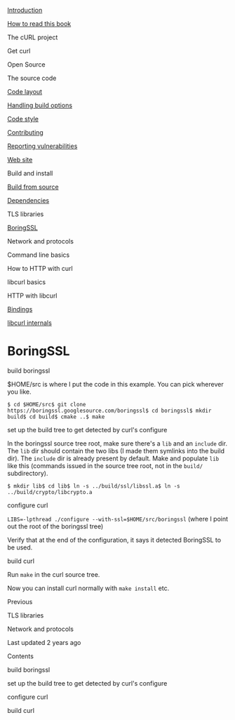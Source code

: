 <a href="../../../index.html" class="link-a079aa82--primary-53a25e66--logoLink-10d08504"></a>





<a href="../../../index.html" class="link-a079aa82--primary-53a25e66--logoLink-10d08504"></a>





<a href="../../../index.html" class="navButton-94f2579c--navButtonClickable-161b88ca"><span class="text-4505230f--UIH300-2063425d--textContentFamily-49a318e1--navButtonLabel-14a4968f">Introduction</span></a>

<a href="../../../how-to-read.html" class="navButton-94f2579c--navButtonClickable-161b88ca"><span class="text-4505230f--UIH300-2063425d--textContentFamily-49a318e1--navButtonLabel-14a4968f">How to read this book</span></a>

<span class="text-4505230f--UIH300-2063425d--textContentFamily-49a318e1--navButtonLabel-14a4968f">The cURL project</span>

<span class="text-4505230f--UIH300-2063425d--textContentFamily-49a318e1--navButtonLabel-14a4968f">Get curl</span>

<span class="text-4505230f--UIH300-2063425d--textContentFamily-49a318e1--navButtonLabel-14a4968f">Open Source</span>

<span class="text-4505230f--UIH300-2063425d--textContentFamily-49a318e1--navButtonLabel-14a4968f">The source code</span>

<a href="../../layout.html" class="navButton-94f2579c--pageItemWithChildrenNested-2c5d8183--navButtonClickable-161b88ca"><span class="text-4505230f--UIH300-2063425d--textContentFamily-49a318e1--navButtonLabel-14a4968f">Code layout</span></a>

<a href="../../options.html" class="navButton-94f2579c--pageItemWithChildrenNested-2c5d8183--navButtonClickable-161b88ca"><span class="text-4505230f--UIH300-2063425d--textContentFamily-49a318e1--navButtonLabel-14a4968f">Handling build options</span></a>

<a href="../../style.html" class="navButton-94f2579c--pageItemWithChildrenNested-2c5d8183--navButtonClickable-161b88ca"><span class="text-4505230f--UIH300-2063425d--textContentFamily-49a318e1--navButtonLabel-14a4968f">Code style</span></a>

<a href="../../contributing.html" class="navButton-94f2579c--pageItemWithChildrenNested-2c5d8183--navButtonClickable-161b88ca"><span class="text-4505230f--UIH300-2063425d--textContentFamily-49a318e1--navButtonLabel-14a4968f">Contributing</span></a>

<a href="../../reportvuln.html" class="navButton-94f2579c--pageItemWithChildrenNested-2c5d8183--navButtonClickable-161b88ca"><span class="text-4505230f--UIH300-2063425d--textContentFamily-49a318e1--navButtonLabel-14a4968f">Reporting vulnerabilities</span></a>

<a href="../../web.html" class="navButton-94f2579c--pageItemWithChildrenNested-2c5d8183--navButtonClickable-161b88ca"><span class="text-4505230f--UIH300-2063425d--textContentFamily-49a318e1--navButtonLabel-14a4968f">Web site</span></a>

<span class="text-4505230f--UIH300-2063425d--textContentFamily-49a318e1--navButtonLabel-14a4968f">Build and install</span>

<a href="../fromsource.html" class="navButton-94f2579c--pageItemWithChildrenNested-2c5d8183--navButtonClickable-161b88ca"><span class="text-4505230f--UIH300-2063425d--textContentFamily-49a318e1--navButtonLabel-14a4968f">Build from source</span></a>

<a href="../deps.html" class="navButton-94f2579c--pageItemWithChildrenNested-2c5d8183--navButtonClickable-161b88ca"><span class="text-4505230f--UIH300-2063425d--textContentFamily-49a318e1--navButtonLabel-14a4968f">Dependencies</span></a>

<span class="text-4505230f--UIH300-2063425d--textContentFamily-49a318e1--navButtonLabel-14a4968f">TLS libraries</span>

<a href="boringssl.html" class="navButton-94f2579c--pageItemWithChildrenNested-2c5d8183--navButtonClickable-161b88ca--navButtonOpened-6a88552e"><span class="text-4505230f--UIH300-2063425d--textContentFamily-49a318e1--navButtonLabel-14a4968f">BoringSSL</span></a>

<span class="text-4505230f--UIH300-2063425d--textContentFamily-49a318e1--navButtonLabel-14a4968f">Network and protocols</span>

<span class="text-4505230f--UIH300-2063425d--textContentFamily-49a318e1--navButtonLabel-14a4968f">Command line basics</span>



<span class="text-4505230f--UIH300-2063425d--textContentFamily-49a318e1--navButtonLabel-14a4968f">How to HTTP with curl</span>

<span class="text-4505230f--UIH300-2063425d--textContentFamily-49a318e1--navButtonLabel-14a4968f">libcurl basics</span>

<span class="text-4505230f--UIH300-2063425d--textContentFamily-49a318e1--navButtonLabel-14a4968f">HTTP with libcurl</span>

<a href="../../../bindings.html" class="navButton-94f2579c--navButtonClickable-161b88ca"><span class="text-4505230f--UIH300-2063425d--textContentFamily-49a318e1--navButtonLabel-14a4968f">Bindings</span></a>

<a href="../../../internals.html" class="navButton-94f2579c--navButtonClickable-161b88ca"><span class="text-4505230f--UIH300-2063425d--textContentFamily-49a318e1--navButtonLabel-14a4968f">libcurl internals</span></a>

<a href="../../../bookindex.html" class="navButton-94f2579c--navButtonClickable-161b88ca"><span class="text-4505230f--UIH300-2063425d--textContentFamily-49a318e1--navButtonLabel-14a4968f"></span></a>





# <span class="text-4505230f--DisplayH900-bfb998fa--textContentFamily-49a318e1">BoringSSL</span>

<span class="text-4505230f--UIH300-2063425d--textUIFamily-5ebd8e40--text-8ee2c8b2"></span>

<span class="text-4505230f--UIH300-2063425d--textUIFamily-5ebd8e40--text-8ee2c8b2"></span>

<span class="text-4505230f--HeadingH700-04e1a2a3--textContentFamily-49a318e1"><span data-key="1cb5d488c24e4c878b3e43a58718ef28"><span data-offset-key="1cb5d488c24e4c878b3e43a58718ef28:0">build boringssl</span></span></span>

<span class="text-4505230f--TextH400-3033861f--textContentFamily-49a318e1"><span data-key="717d2fad518c40ba98cb0620d7e1dbab"><span data-offset-key="717d2fad518c40ba98cb0620d7e1dbab:0">$HOME/src is where I put the code in this example. You can pick wherever you like.</span></span></span>

    $ cd $HOME/src$ git clone https://boringssl.googlesource.com/boringssl$ cd boringssl$ mkdir build$ cd build$ cmake ..$ make

<span class="text-4505230f--HeadingH700-04e1a2a3--textContentFamily-49a318e1"><span data-key="b2796fff2dcf4f41895f2c409a948284"><span data-offset-key="b2796fff2dcf4f41895f2c409a948284:0">set up the build tree to get detected by curl's configure</span></span></span>

<span class="text-4505230f--TextH400-3033861f--textContentFamily-49a318e1"><span data-key="bcff0642f480402f9c5f647efb5d5c9a"><span data-offset-key="bcff0642f480402f9c5f647efb5d5c9a:0">In the boringssl source tree root, make sure there's a </span><span data-offset-key="bcff0642f480402f9c5f647efb5d5c9a:1">`lib`</span><span data-offset-key="bcff0642f480402f9c5f647efb5d5c9a:2"> and an </span><span data-offset-key="bcff0642f480402f9c5f647efb5d5c9a:3">`include`</span><span data-offset-key="bcff0642f480402f9c5f647efb5d5c9a:4"> dir. The </span><span data-offset-key="bcff0642f480402f9c5f647efb5d5c9a:5">`lib`</span><span data-offset-key="bcff0642f480402f9c5f647efb5d5c9a:6"> dir should contain the two libs (I made them symlinks into the build dir). The </span><span data-offset-key="bcff0642f480402f9c5f647efb5d5c9a:7">`include`</span><span data-offset-key="bcff0642f480402f9c5f647efb5d5c9a:8"> dir is already present by default. Make and populate </span><span data-offset-key="bcff0642f480402f9c5f647efb5d5c9a:9">`lib`</span><span data-offset-key="bcff0642f480402f9c5f647efb5d5c9a:10"> like this (commands issued in the source tree root, not in the </span><span data-offset-key="bcff0642f480402f9c5f647efb5d5c9a:11">`build/`</span><span data-offset-key="bcff0642f480402f9c5f647efb5d5c9a:12"> subdirectory).</span></span></span>

    $ mkdir lib$ cd lib$ ln -s ../build/ssl/libssl.a$ ln -s ../build/crypto/libcrypto.a

<span class="text-4505230f--HeadingH700-04e1a2a3--textContentFamily-49a318e1"><span data-key="04207032ee3047a180f58f68e6ee293f"><span data-offset-key="04207032ee3047a180f58f68e6ee293f:0">configure curl</span></span></span>

<span class="text-4505230f--TextH400-3033861f--textContentFamily-49a318e1"><span data-key="e0cf6030d9624c8ab5da6db6d072c798"><span data-offset-key="e0cf6030d9624c8ab5da6db6d072c798:0">`LIBS=-lpthread ./configure --with-ssl=$HOME/src/boringssl`</span><span data-offset-key="e0cf6030d9624c8ab5da6db6d072c798:1"> (where I point out the root of the boringssl tree)</span></span></span>

<span class="text-4505230f--TextH400-3033861f--textContentFamily-49a318e1"><span data-key="fd4315449caa44a59d4ab12e35684e38"><span data-offset-key="fd4315449caa44a59d4ab12e35684e38:0">Verify that at the end of the configuration, it says it detected BoringSSL to be used.</span></span></span>

<span class="text-4505230f--HeadingH700-04e1a2a3--textContentFamily-49a318e1"><span data-key="0bc5f330a2e547b4badc3472b3d30626"><span data-offset-key="0bc5f330a2e547b4badc3472b3d30626:0">build curl</span></span></span>

<span class="text-4505230f--TextH400-3033861f--textContentFamily-49a318e1"><span data-key="787aae98e41d444ea205bac7eb2ed2d5"><span data-offset-key="787aae98e41d444ea205bac7eb2ed2d5:0">Run </span><span data-offset-key="787aae98e41d444ea205bac7eb2ed2d5:1">`make`</span><span data-offset-key="787aae98e41d444ea205bac7eb2ed2d5:2"> in the curl source tree.</span></span></span>

<span class="text-4505230f--TextH400-3033861f--textContentFamily-49a318e1"><span data-key="df0e0850b6154c549ae61b4713b6c200"><span data-offset-key="df0e0850b6154c549ae61b4713b6c200:0">Now you can install curl normally with </span><span data-offset-key="df0e0850b6154c549ae61b4713b6c200:1">`make install`</span><span data-offset-key="df0e0850b6154c549ae61b4713b6c200:2"> etc.</span></span></span>

<a href="../tls.html" class="reset-3c756112--card-6570f064--whiteCard-fff091a4--cardPrevious-56a5e674"></a>

<span class="text-4505230f--TextH200-a3425406--textContentFamily-49a318e1">Previous</span>

<span class="text-4505230f--UIH400-4e41e82a--textContentFamily-49a318e1">TLS libraries</span>

<a href="../../../protocols.html" class="reset-3c756112--card-6570f064--whiteCard-fff091a4--cardNext-19241c42"></a>


<span class="text-4505230f--UIH400-4e41e82a--textContentFamily-49a318e1">Network and protocols</span>



<span class="text-4505230f--TextH200-a3425406--textContentFamily-49a318e1">Last updated 2 years ago</span>



<span class="text-4505230f--InfoH100-1e92e1d1--textContentFamily-49a318e1">Contents</span>

<a href="boringssl.html#build-boringssl" class="reset-3c756112--menuItem-aa02f6ec--menuItemLight-757d5235--menuItemInline-173bdf97--pageTocItem-f4427024"></a>

<span class="text-4505230f--UIH300-2063425d--textContentFamily-49a318e1"><span class="text-4505230f--UIH200-50ead35f--textContentFamily-49a318e1">build boringssl</span></span>

<a href="boringssl.html#set-up-the-build-tree-to-get-detected-by-curls-configure" class="reset-3c756112--menuItem-aa02f6ec--menuItemLight-757d5235--menuItemInline-173bdf97--pageTocItem-f4427024"></a>

<span class="text-4505230f--UIH300-2063425d--textContentFamily-49a318e1"><span class="text-4505230f--UIH200-50ead35f--textContentFamily-49a318e1">set up the build tree to get detected by curl's configure</span></span>

<a href="boringssl.html#configure-curl" class="reset-3c756112--menuItem-aa02f6ec--menuItemLight-757d5235--menuItemInline-173bdf97--pageTocItem-f4427024"></a>

<span class="text-4505230f--UIH300-2063425d--textContentFamily-49a318e1"><span class="text-4505230f--UIH200-50ead35f--textContentFamily-49a318e1">configure curl</span></span>

<a href="boringssl.html#build-curl" class="reset-3c756112--menuItem-aa02f6ec--menuItemLight-757d5235--menuItemInline-173bdf97--pageTocItem-f4427024"></a>

<span class="text-4505230f--UIH300-2063425d--textContentFamily-49a318e1"><span class="text-4505230f--UIH200-50ead35f--textContentFamily-49a318e1">build curl</span></span>
